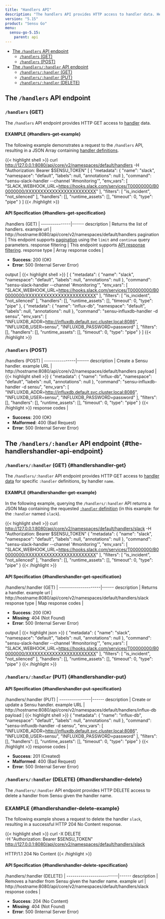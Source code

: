 ```yaml
---
title: "Handlers API"
description: "The handlers API provides HTTP access to handler data. Here’s a reference for the handlers API in Sensu Go, including examples for returning lists of handlers, creating a Sensu handler, and more. Read on for the full reference."
version: "5.15"
product: "Sensu Go"
menu:
  sensu-go-5.15:
    parent: api
---
```


- [The `/handlers` API endpoint](#the-handlers-api-endpoint)
	- [`/handlers` (GET)](#handlers-get)
	- [`/handlers` (POST)](#handlers-post)
- [The `/handlers/:handler` API endpoint](#the-handlershandler-api-endpoint)
	- [`/handlers/:handler` (GET)](#handlershandler-get)
  - [`/handlers/:handler` (PUT)](#handlershandler-put)
  - [`/handlers/:handler` (DELETE)](#handlershandler-delete)

## The `/handlers` API endpoint

### `/handlers` (GET)

The `/handlers` API endpoint provides HTTP GET access to [handler][1] data.

#### EXAMPLE {#handlers-get-example}

The following example demonstrates a request to the `/handlers` API, resulting in
a JSON Array containing [handler definitions][1].

{{< highlight shell >}}
curl http://127.0.0.1:8080/api/core/v2/namespaces/default/handlers -H "Authorization: Bearer $SENSU_TOKEN"
[
  {
    "metadata": {
      "name": "slack",
      "namespace": "default",
      "labels": null,
      "annotations": null
    },
    "command": "sensu-slack-handler --channel '#monitoring'",
    "env_vars": [
      "SLACK_WEBHOOK_URL=https://hooks.slack.com/services/T00000000/B00000000/XXXXXXXXXXXXXXXXXXXXXXXX"
    ],
    "filters": [
      "is_incident",
      "not_silenced"
    ],
    "handlers": [],
    "runtime_assets": [],
    "timeout": 0,
    "type": "pipe"
  }
]
{{< /highlight >}}

#### API Specification {#handlers-get-specification}

/handlers (GET)  | 
---------------|------
description    | Returns the list of handlers.
example url    | http://hostname:8080/api/core/v2/namespaces/default/handlers
pagination     | This endpoint supports [pagination](../overview#pagination) using the `limit` and `continue` query parameters.
response filtering | This endpoint supports [API response filtering][3].
response type  | Array
response codes | <ul><li>**Success**: 200 (OK)</li><li>**Error**: 500 (Internal Server Error)</li></ul>
output         | {{< highlight shell >}}
[
  {
    "metadata": {
      "name": "slack",
      "namespace": "default",
      "labels": null,
      "annotations": null
    },
    "command": "sensu-slack-handler --channel '#monitoring'",
    "env_vars": [
      "SLACK_WEBHOOK_URL=https://hooks.slack.com/services/T00000000/B00000000/XXXXXXXXXXXXXXXXXXXXXXXX"
    ],
    "filters": [
      "is_incident",
      "not_silenced"
    ],
    "handlers": [],
    "runtime_assets": [],
    "timeout": 0,
    "type": "pipe"
  },
  {
    "metadata": {
      "name": "influx-db",
      "namespace": "default",
      "labels": null,
      "annotations": null
    },
    "command": "sensu-influxdb-handler -d sensu",
    "env_vars": [
      "INFLUXDB_ADDR=http://influxdb.default.svc.cluster.local:8086",
      "INFLUXDB_USER=sensu",
      "INFLUXDB_PASSWORD=password"
    ],
    "filters": [],
    "handlers": [],
    "runtime_assets": [],
    "timeout": 0,
    "type": "pipe"
  }
]
{{< /highlight >}}

### `/handlers` (POST)

/handlers (POST) | 
----------------|------
description     | Create a Sensu handler.
example URL     | http://hostname:8080/api/core/v2/namespaces/default/handlers
payload         | {{< highlight shell >}}
{
  "metadata": {
    "name": "influx-db",
    "namespace": "default",
    "labels": null,
    "annotations": null
  },
  "command": "sensu-influxdb-handler -d sensu",
  "env_vars": [
    "INFLUXDB_ADDR=http://influxdb.default.svc.cluster.local:8086",
    "INFLUXDB_USER=sensu",
    "INFLUXDB_PASSWORD=password"
  ],
  "filters": [],
  "handlers": [],
  "runtime_assets": [],
  "timeout": 0,
  "type": "pipe"
}
{{< /highlight >}}
response codes  | <ul><li>**Success**: 200 (OK)</li><li>**Malformed**: 400 (Bad Request)</li><li>**Error**: 500 (Internal Server Error)</li></ul>

## The `/handlers/:handler` API endpoint {#the-handlershandler-api-endpoint}

### `/handlers/:handler` (GET) {#handlershandler-get}

The `/handlers/:handler` API endpoint provides HTTP GET access to [handler data][1] for specific `:handler` definitions, by handler `name`.

#### EXAMPLE {#handlershandler-get-example}

In the following example, querying the `/handlers/:handler` API returns a JSON Map
containing the requested [`:handler` definition][1] (in this example: for the `:handler` named
`slack`).

{{< highlight shell >}}
curl http://127.0.0.1:8080/api/core/v2/namespaces/default/handlers/slack -H "Authorization: Bearer $SENSU_TOKEN"
{
  "metadata": {
    "name": "slack",
    "namespace": "default",
    "labels": null,
    "annotations": null
  },
  "command": "sensu-slack-handler --channel '#monitoring'",
  "env_vars": [
    "SLACK_WEBHOOK_URL=https://hooks.slack.com/services/T00000000/B00000000/XXXXXXXXXXXXXXXXXXXXXXXX"
  ],
  "filters": [
    "is_incident",
    "not_silenced"
  ],
  "handlers": [],
  "runtime_assets": [],
  "timeout": 0,
  "type": "pipe"
}
{{< /highlight >}}

#### API Specification {#handlershandler-get-specification}

/handlers/:handler (GET) | 
---------------------|------
description          | Returns a handler.
example url          | http://hostname:8080/api/core/v2/namespaces/default/handlers/slack
response type        | Map
response codes       | <ul><li>**Success**: 200 (OK)</li><li> **Missing**: 404 (Not Found)</li><li>**Error**: 500 (Internal Server Error)</li></ul>
output               | {{< highlight json >}}
{
  "metadata": {
    "name": "slack",
    "namespace": "default",
    "labels": null,
    "annotations": null
  },
  "command": "sensu-slack-handler --channel '#monitoring'",
  "env_vars": [
    "SLACK_WEBHOOK_URL=https://hooks.slack.com/services/T00000000/B00000000/XXXXXXXXXXXXXXXXXXXXXXXX"
  ],
  "filters": [
    "is_incident",
    "not_silenced"
  ],
  "handlers": [],
  "runtime_assets": [],
  "timeout": 0,
  "type": "pipe"
}
{{< /highlight >}}

### `/handlers/:handler` (PUT) {#handlershandler-put}

#### API Specification {#handlershandler-put-specification}

/handlers/:handler (PUT) | 
----------------|------
description     | Create or update a Sensu handler.
example URL     | http://hostname:8080/api/core/v2/namespaces/default/handlers/influx-db
payload         | {{< highlight shell >}}
{
  "metadata": {
    "name": "influx-db",
    "namespace": "default",
    "labels": null,
    "annotations": null
  },
  "command": "sensu-influxdb-handler -d sensu",
  "env_vars": [
    "INFLUXDB_ADDR=http://influxdb.default.svc.cluster.local:8086",
    "INFLUXDB_USER=sensu",
    "INFLUXDB_PASSWORD=password"
  ],
  "filters": [],
  "handlers": [],
  "runtime_assets": [],
  "timeout": 0,
  "type": "pipe"
}
{{< /highlight >}}
response codes  | <ul><li>**Success**: 201 (Created)</li><li>**Malformed**: 400 (Bad Request)</li><li>**Error**: 500 (Internal Server Error)</li></ul>

### `/handlers/:handler` (DELETE) {#handlershandler-delete}

The `/handlers/:handler` API endpoint provides HTTP DELETE access to delete a handler from Sensu given the handler name.

### EXAMPLE {#handlershandler-delete-example}
The following example shows a request to delete the handler `slack`, resulting in a successful HTTP 204 No Content response.

{{< highlight shell >}}
curl -X DELETE \
-H "Authorization: Bearer $SENSU_TOKEN" \
http://127.0.0.1:8080/api/core/v2/namespaces/default/handlers/slack

HTTP/1.1 204 No Content
{{< /highlight >}}

#### API Specification {#handlershandler-delete-specification}

/handlers/:handler (DELETE) | 
--------------------------|------
description               | Removes a handler from Sensu given the handler name.
example url               | http://hostname:8080/api/core/v2/namespaces/default/handlers/slack
response codes            | <ul><li>**Success**: 204 (No Content)</li><li>**Missing**: 404 (Not Found)</li><li>**Error**: 500 (Internal Server Error)</li></ul>

[1]: ../../reference/handlers
[3]: ../overview#filtering
